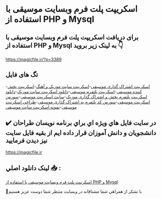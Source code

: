 # اسکریپت پلت فرم وبسایت موسیقی با استفاده از PHP و Mysql

## برای دریافت اسکریپت پلت فرم وبسایت موسیقی با استفاده از PHP و Mysql به لینک زیر بروید 👇

https://magicfile.ir/?p=3389

## تگ های فایل

-[اسکریپت اشتراک گذاری موسیقی](https://magicfile.ir/product/%d8%a7%d8%b3%da%a9%d8%b1%db%8c%d9%be%d8%aa-%d9%be%d9%84%d8%aa-%d9%81%d8%b1%d9%85-%d9%88%d8%a8%d8%b3%d8%a7%db%8c%d8%aa-%d9%85%d9%88%d8%b3%db%8c%d9%82%db%8c-php-mysql/)-[اسکریپت سایت موزیک و آهنگ](https://magicfile.ir/product/%d8%a7%d8%b3%da%a9%d8%b1%db%8c%d9%be%d8%aa-%d9%be%d9%84%d8%aa-%d9%81%d8%b1%d9%85-%d9%88%d8%a8%d8%b3%d8%a7%db%8c%d8%aa-%d9%85%d9%88%d8%b3%db%8c%d9%82%db%8c-php-mysql/)-[اسکریپت پخش کننده موسيقي](https://magicfile.ir/product/%d8%a7%d8%b3%da%a9%d8%b1%db%8c%d9%be%d8%aa-%d9%be%d9%84%d8%aa-%d9%81%d8%b1%d9%85-%d9%88%d8%a8%d8%b3%d8%a7%db%8c%d8%aa-%d9%85%d9%88%d8%b3%db%8c%d9%82%db%8c-php-mysql/)-[اسکریپت پلتفرم موسیقی](https://magicfile.ir/product/%d8%a7%d8%b3%da%a9%d8%b1%db%8c%d9%be%d8%aa-%d9%be%d9%84%d8%aa-%d9%81%d8%b1%d9%85-%d9%88%d8%a8%d8%b3%d8%a7%db%8c%d8%aa-%d9%85%d9%88%d8%b3%db%8c%d9%82%db%8c-php-mysql/)-[دانلود اسکریپت سایت موزیک](https://magicfile.ir/product/%d8%a7%d8%b3%da%a9%d8%b1%db%8c%d9%be%d8%aa-%d9%be%d9%84%d8%aa-%d9%81%d8%b1%d9%85-%d9%88%d8%a8%d8%b3%d8%a7%db%8c%d8%aa-%d9%85%d9%88%d8%b3%db%8c%d9%82%db%8c-php-mysql/)-[دانلود اسکریپت پلتفرم پخش و اشتراک گذاری موزیک](https://magicfile.ir/product/%d8%a7%d8%b3%da%a9%d8%b1%db%8c%d9%be%d8%aa-%d9%be%d9%84%d8%aa-%d9%81%d8%b1%d9%85-%d9%88%d8%a8%d8%b3%d8%a7%db%8c%d8%aa-%d9%85%d9%88%d8%b3%db%8c%d9%82%db%8c-php-mysql/)-[سایت اسکریپت موسیقی](https://magicfile.ir/product/%d8%a7%d8%b3%da%a9%d8%b1%db%8c%d9%be%d8%aa-%d9%be%d9%84%d8%aa-%d9%81%d8%b1%d9%85-%d9%88%d8%a8%d8%b3%d8%a7%db%8c%d8%aa-%d9%85%d9%88%d8%b3%db%8c%d9%82%db%8c-php-mysql/)-[سورس اسکریپت موسیقی](https://magicfile.ir/product/%d8%a7%d8%b3%da%a9%d8%b1%db%8c%d9%be%d8%aa-%d9%be%d9%84%d8%aa-%d9%81%d8%b1%d9%85-%d9%88%d8%a8%d8%b3%d8%a7%db%8c%d8%aa-%d9%85%d9%88%d8%b3%db%8c%d9%82%db%8c-php-mysql/)-[سورس کد پلتفرم به اشتراک گذاری موسیقی](https://magicfile.ir/product/%d8%a7%d8%b3%da%a9%d8%b1%db%8c%d9%be%d8%aa-%d9%be%d9%84%d8%aa-%d9%81%d8%b1%d9%85-%d9%88%d8%a8%d8%b3%d8%a7%db%8c%d8%aa-%d9%85%d9%88%d8%b3%db%8c%d9%82%db%8c-php-mysql/)-[طراحی اسکریپت موسیقی](https://magicfile.ir/product/%d8%a7%d8%b3%da%a9%d8%b1%db%8c%d9%be%d8%aa-%d9%be%d9%84%d8%aa-%d9%81%d8%b1%d9%85-%d9%88%d8%a8%d8%b3%d8%a7%db%8c%d8%aa-%d9%85%d9%88%d8%b3%db%8c%d9%82%db%8c-php-mysql/)-[نمونه اسکریپت سایت موسیقی](https://magicfile.ir/product/%d8%a7%d8%b3%da%a9%d8%b1%db%8c%d9%be%d8%aa-%d9%be%d9%84%d8%aa-%d9%81%d8%b1%d9%85-%d9%88%d8%a8%d8%b3%d8%a7%db%8c%d8%aa-%d9%85%d9%88%d8%b3%db%8c%d9%82%db%8c-php-mysql/)

## ✔️ در سايت فايل هاي ويژه اي براي برنامه نويسان طراحان دانشجويان و دانش آموزان قرار داده ايم از بقيه فايل سايت نيز ديدن فرماييد

https://magicfile.ir


## لينک دانلود اصلي 📥 :

[اسکریپت پلت فرم وبسایت موسیقی با استفاده از PHP و Mysql](https://magicfile.ir/product/%d8%a7%d8%b3%da%a9%d8%b1%db%8c%d9%be%d8%aa-%d9%be%d9%84%d8%aa-%d9%81%d8%b1%d9%85-%d9%88%d8%a8%d8%b3%d8%a7%db%8c%d8%aa-%d9%85%d9%88%d8%b3%db%8c%d9%82%db%8c-php-mysql/) 


🙏با تشکر از همراهي شما مشتاقانه در وبسایت منتظر شما دوست عزیز هستیم

